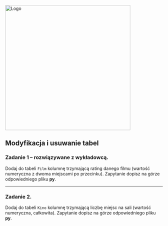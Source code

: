 <img alt="Logo" src="http://coderslab.pl/svg/logo-coderslab.svg" width="400">

## Modyfikacja i usuwanie tabel

### Zadanie 1 &ndash; rozwiązywane z wykładowcą.

Dodaj do tabeli ``Film`` kolumnę trzymającą rating danego filmu (wartość numeryczna z dwoma miejscami po przecinku). Zapytanie dopisz na górze odpowiedniego pliku **py**.

---

### Zadanie 2.

Dodaj do tabeli ``Kino`` kolumnę trzymającą liczbę miejsc na sali (wartość numeryczna, całkowita). Zapytanie dopisz na górze odpowiedniego pliku **py**.

